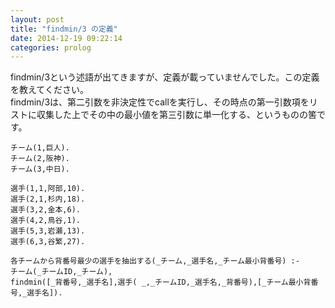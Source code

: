 ```yaml
---
layout: post
title: "findmin/3 の定義"
date: 2014-12-19 09:22:14
categories: prolog
---
```

<p>findmin/3という述語が出てきますが、定義が載っていませんでした。この定義を教えてください。<br>
findmin/3は、第二引数を非決定性でcallを実行し、その時点の第一引数項をリストに収集した上でその中の最小値を第三引数に単一化する、というものの筈です。</p>

<pre><code>チーム(1,巨人).  
チーム(2,阪神).  
チーム(3,中日).  

選手(1,1,阿部,10).   
選手(2,1,杉内,18).  
選手(3,2,金本,6).  
選手(4,2,鳥谷,1).  
選手(5,3,岩瀬,13).  
選手(6,3,谷繁,27).   

各チームから背番号最少の選手を抽出する(_チーム,_選手名,_チーム最小背番号) :-  
チーム(_チームID,_チーム),  
findmin([_背番号,_選手名],選手( _,_チームID,_選手名,_背番号),[_チーム最小背番号,_選手名]).  
</code></pre>
